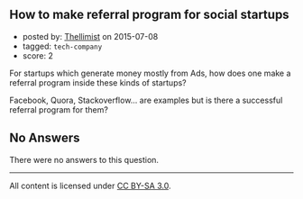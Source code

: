 ## How to make referral program for social startups

- posted by: [Thellimist](https://stackexchange.com/users/5431417/thellimist) on 2015-07-08
- tagged: `tech-company`
- score: 2

For startups which generate money mostly from Ads, how does one make a referral program inside these kinds of startups?

Facebook, Quora, Stackoverflow... are examples but is there a successful referral program for them?

## No Answers

There were no answers to this question.


---

All content is licensed under [CC BY-SA 3.0](https://creativecommons.org/licenses/by-sa/3.0/).
